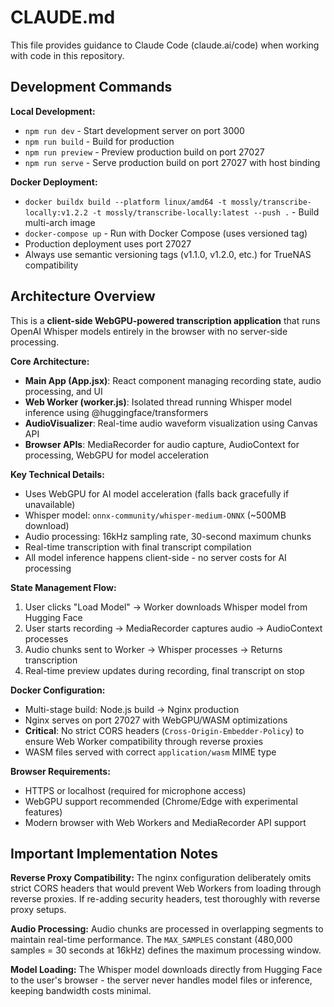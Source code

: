 # CLAUDE.md

This file provides guidance to Claude Code (claude.ai/code) when working with code in this repository.

## Development Commands

**Local Development:**
- `npm run dev` - Start development server on port 3000
- `npm run build` - Build for production 
- `npm run preview` - Preview production build on port 27027
- `npm run serve` - Serve production build on port 27027 with host binding

**Docker Deployment:**
- `docker buildx build --platform linux/amd64 -t mossly/transcribe-locally:v1.2.2 -t mossly/transcribe-locally:latest --push .` - Build multi-arch image
- `docker-compose up` - Run with Docker Compose (uses versioned tag)
- Production deployment uses port 27027
- Always use semantic versioning tags (v1.1.0, v1.2.0, etc.) for TrueNAS compatibility

## Architecture Overview

This is a **client-side WebGPU-powered transcription application** that runs OpenAI Whisper models entirely in the browser with no server-side processing.

**Core Architecture:**
- **Main App (App.jsx)**: React component managing recording state, audio processing, and UI
- **Web Worker (worker.js)**: Isolated thread running Whisper model inference using @huggingface/transformers
- **AudioVisualizer**: Real-time audio waveform visualization using Canvas API
- **Browser APIs**: MediaRecorder for audio capture, AudioContext for processing, WebGPU for model acceleration

**Key Technical Details:**
- Uses WebGPU for AI model acceleration (falls back gracefully if unavailable)
- Whisper model: `onnx-community/whisper-medium-ONNX` (~500MB download)
- Audio processing: 16kHz sampling rate, 30-second maximum chunks
- Real-time transcription with final transcript compilation
- All model inference happens client-side - no server costs for AI processing

**State Management Flow:**
1. User clicks "Load Model" → Worker downloads Whisper model from Hugging Face
2. User starts recording → MediaRecorder captures audio → AudioContext processes
3. Audio chunks sent to Worker → Whisper processes → Returns transcription
4. Real-time preview updates during recording, final transcript on stop

**Docker Configuration:**
- Multi-stage build: Node.js build → Nginx production
- Nginx serves on port 27027 with WebGPU/WASM optimizations
- **Critical**: No strict CORS headers (`Cross-Origin-Embedder-Policy`) to ensure Web Worker compatibility through reverse proxies
- WASM files served with correct `application/wasm` MIME type

**Browser Requirements:**
- HTTPS or localhost (required for microphone access)
- WebGPU support recommended (Chrome/Edge with experimental features)
- Modern browser with Web Workers and MediaRecorder API support

## Important Implementation Notes

**Reverse Proxy Compatibility:**
The nginx configuration deliberately omits strict CORS headers that would prevent Web Workers from loading through reverse proxies. If re-adding security headers, test thoroughly with reverse proxy setups.

**Audio Processing:**
Audio chunks are processed in overlapping segments to maintain real-time performance. The `MAX_SAMPLES` constant (480,000 samples = 30 seconds at 16kHz) defines the maximum processing window.

**Model Loading:**
The Whisper model downloads directly from Hugging Face to the user's browser - the server never handles model files or inference, keeping bandwidth costs minimal.